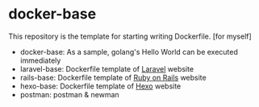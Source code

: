 # docker-base

This repository is the template for starting writing Dockerfile. [for myself]

* docker-base: As a sample, golang's Hello World can be executed immediately
* laravel-base: Dockerfile template of [Laravel](http://laravel.jp/) website
* rails-base: Dockerfile template of [Ruby on Rails](https://rubyonrails.org/) website
* hexo-base: Dockerfile template of [Hexo](https://hexo.io/) website
* postman: postman & newman


